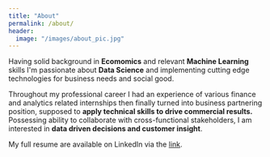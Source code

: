 ```yaml
---
title: "About"
permalink: /about/
header:
  image: "/images/about_pic.jpg"
---
```


Having solid background in **Ecomomics** and relevant **Machine Learning** skills I'm passionate about **Data Science** and implementing cutting edge technologies for business needs and social good.

Throughout my professional career I had an experience of various finance and analytics related internships then finally turned into business partnering position, supposed to **apply technical skills to drive commercial results.**
Possessing ability to collaborate with cross-functional stakeholders, I am interested in **data driven decisions and customer insight**.

My full resume are available on LinkedIn via the [link](https://www.linkedin.com/in/artyom-makarov-774605125).
